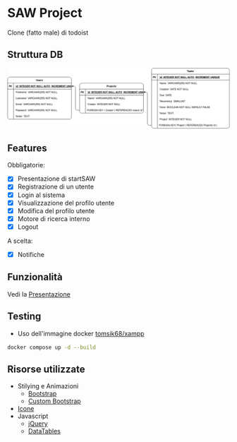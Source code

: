 # SAW Project
Clone (fatto male) di todoist

## Struttura DB
![Struttura Database](./DB.png)
## Features
Obbligatorie:

- [X] Presentazione di startSAW
- [X] Registrazione di un utente
- [X] Login al sistema
- [X] Visualizzazione del profilo utente
- [X] Modifica del profilo utente
- [X] Motore di ricerca interno
- [X] Logout

A scelta:

- [X] Notifiche

## Funzionalità
Vedi la [Presentazione](./public_html/presentazione.pdf)

## Testing
- Uso dell'immagine docker [tomsik68/xampp](https://hub.docker.com/r/tomsik68/xampp/)
```bash
docker compose up -d --build
```

## Risorse utilizzate
- Stilying e Animazioni
    - [Bootstrap](https://getbootstrap.com/)
    - [Custom Bootstrap](https://bootswatch.com/)
- [Icone](https://icons.getbootstrap.com/)
- Javascript
    - [jQuery](https://jquery.com/)
    - [DataTables](https://datatables.net/)
